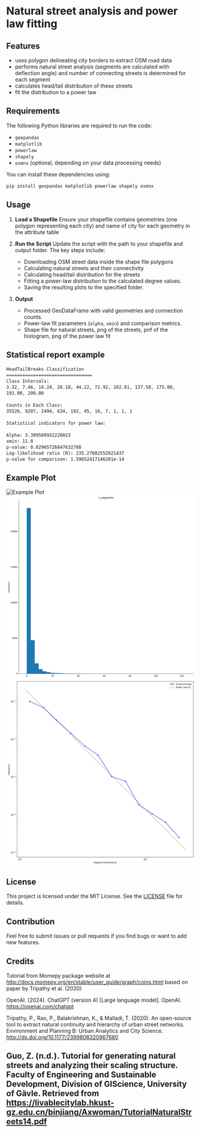# Natural street analysis and power law fitting 


## Features

- uses polygon delineating city borders to extract OSM road data
- performs natural street analysis (segments are calculated with deflection angle) and number of connecting streets is determined for each segment
- calculates head/tail distribution of these streets
- fit the distribution to a power law

## Requirements

The following Python libraries are required to run the code:

- `geopandas`
- `matplotlib`
- `powerlaw`
- `shapely`
- `osmnx` (optional, depending on your data processing needs)

You can install these dependencies using:

```bash
pip install geopandas matplotlib powerlaw shapely osmnx
```

## Usage

1. **Load a Shapefile**
   Ensure your shapefile contains geometries (one polygon representing each city) and name of city for each geometry in the attribute table

2. **Run the Script**
   Update the script with the path to your shapefile and output folder. The key steps include:

   - Downloading OSM street data inside the shape file polygons
   - Calculating natural streets and their connectivity
   - Calculating head/tail distribution for the streets
   - Fitting a power-law distribution to the calculated degree values.
   - Saving the resulting plots to the specified folder.

3. **Output**
   - Processed GeoDataFrame with valid geometries and connection counts.
   - Power-law fit parameters (`alpha`, `xmin`) and comparison metrics.
   - Shape file for natural streets, png of the streets, pnf of the histogram, png of the power law fit

## Statistical report example

```
HeadTailBreaks Classification
================================
Class Intervals:
3.32, 7.46, 14.24, 26.18, 44.22, 72.92, 102.81, 137.50, 175.00, 193.00, 209.00

Counts in Each Class:
35526, 9207, 2494, 634, 192, 45, 16, 7, 1, 1, 1

Statistical indicators for power law:

Alpha: 3.309509932226023
xmin: 11.0
p-value: 0.02965726847632788
Log-likelihood ratio (R): 235.27082552021437
p-value for comparison: 1.59652417146201e-14
```

## Example Plot

![Example Plot](figure_Yogyakarta.png)
![Example Plot](histogram_0.png)
![Example Plot](power_Yogyakarta.png)

## License

This project is licensed under the MIT License. See the [LICENSE](LICENSE) file for details.

## Contribution

Feel free to submit issues or pull requests if you find bugs or want to add new features.

## Credits

Tutorial from Momepy package website at http://docs.momepy.org/en/stable/user_guide/graph/coins.html based on paper by Tripathy et al. (2020)

OpenAI. (2024). ChatGPT (version 4) [Large language model]. OpenAI. https://openai.com/chatgpt

Tripathy, P., Rao, P., Balakrishnan, K., & Malladi, T. (2020). An open-source tool to extract natural continuity and hierarchy of urban street networks. Environment and Planning B: Urban Analytics and City Science. http://dx.doi.org/10.1177/2399808320967680

Guo, Z. (n.d.). Tutorial for generating natural streets and analyzing their scaling structure. Faculty of Engineering and Sustainable Development, Division of GIScience, University of Gävle. Retrieved from https://livablecitylab.hkust-gz.edu.cn/binjiang/Axwoman/TutorialNaturalStreets14.pdf
---

